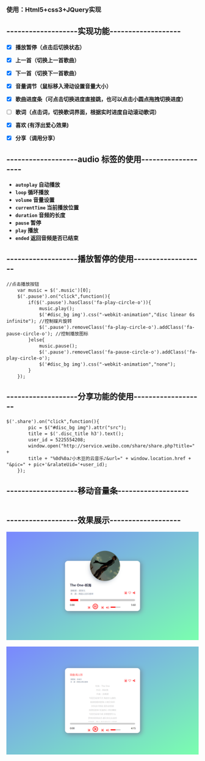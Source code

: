 ### 使用：Html5+css3+JQuery实现

## -------------------实现功能-------------------

- [x] **播放暂停（点击后切换状态）**
- [x] **上一首（切换上一首歌曲）**
- [x] **下一首（切换下一首歌曲）**
- [x] **音量调节（鼠标移入滑动设置音量大小）**
- [x] **歌曲进度条（可点击切换进度直接跳，也可以点击小圆点拖拽切换进度）**
- [ ] **歌词（点击词，切换歌词界面，根据实时进度自动滚动歌词）**
- [x] **喜欢 (有浮出爱心效果)**
- [x] **分享（调用分享）**


## -------------------audio 标签的使用-------------------

- **`autoplay` 自动播放**
- **`loop` 循环播放**
- **`volume` 音量设置**
- **`currentTime` 当前播放位置**
- **`duration` 音频的长度**
- **`pause` 暂停**
- **`play` 播放**
- **`ended` 返回音频是否已结束**

## -------------------播放暂停的使用-------------------

```	
//点击播放按钮
	var music = $('.music')[0];
	$('.pause').on("click",function(){
		if($('.pause').hasClass('fa-play-circle-o')){
			music.play();
			$('#disc_bg img').css("-webkit-animation","disc linear 6s infinite"); //控制碟片旋转
			$('.pause').removeClass('fa-play-circle-o').addClass('fa-pause-circle-o'); //控制播放图标
		}else{
			music.pause();
			$('.pause').removeClass('fa-pause-circle-o').addClass('fa-play-circle-o');
			$('#disc_bg img').css("-webkit-animation","none");
		}
	});	

```
## -------------------分享功能的使用-------------------
```
$('.share').on("click",function(){
		pic = $("#disc_bg img").attr("src");
		title = $('.disc_title h3').text();
		user_id = 5225554208;
		window.open("http://service.weibo.com/share/share.php?title=" +
		title + "%0d%0a♪小木豆的云音乐♪&url=" + window.location.href + "&pic=" + pic+'&ralateUid='+user_id);
	});
```

## -------------------移动音量条-------------------
```

```




## -------------------效果展示-------------------

![首页效果](.\img\Snipaste_2018-06-05_15-04-34.png)

![点击歌词效果](.\img\Snipaste_2018-06-05_15-05-03.png)